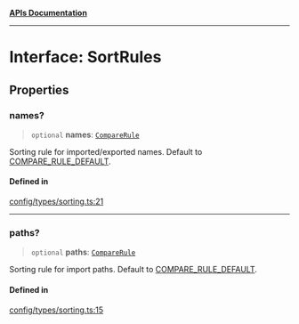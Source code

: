 [**APIs Documentation**](../README.md)

***

# Interface: SortRules

## Properties

### names?

> `optional` **names**: [`CompareRule`](../type-aliases/CompareRule.md)

Sorting rule for imported/exported names. Default to
[COMPARE_RULE_DEFAULT](../README.md#COMPARE_RULE_DEFAULT).

#### Defined in

[config/types/sorting.ts:21](https://github.com/daidodo/format-imports/blob/e188bc4272dba9eddc624b65cf812895c79fd423/src/lib/config/types/sorting.ts#L21)

***

### paths?

> `optional` **paths**: [`CompareRule`](../type-aliases/CompareRule.md)

Sorting rule for import paths. Default to
[COMPARE_RULE_DEFAULT](../README.md#COMPARE_RULE_DEFAULT).

#### Defined in

[config/types/sorting.ts:15](https://github.com/daidodo/format-imports/blob/e188bc4272dba9eddc624b65cf812895c79fd423/src/lib/config/types/sorting.ts#L15)
